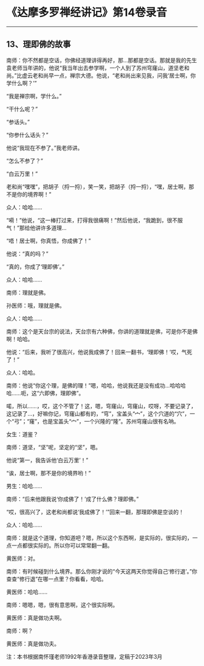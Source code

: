 # 《达摩多罗禅经讲记》第14卷录音

------

## 13、理即佛的故事

南师：你不然都是空话，你佛经道理讲得再好，那…那都是空话。那就是我的先生袁老师当年讲的，他说“我当年出去参学啊，一个人到了苏州穹窿山，道坚老和尚。”比虚云老和尚早一点，禅宗大德。他说，“老和尚出来见我，问我‘居士啊，你学什么啊？’”

“我是禅宗啊，学什么。”

“干什么呢？”

“参话头。”

“你参什么话头？”

他说“我现在不参了。”我老师讲。

“怎么不参了？”

“白云万里！”

老和尚“嘿嘿”，把胡子（捋一捋），笑一笑，把胡子（捋一捋），“嘿，居士啊，那不是你的境界啊！”

众人：哈哈……

“嗬！”他说，“这一棒打过来，打得我很痛啊！”然后他说，“我跪到，很不服气！”那给他讲许多道理…

“唔！居士啊，你真悟，你成佛了！”

他说：“真的吗？”

“真的，你成了‘理即佛’。”

众人：哈哈……

南师：理就是佛。

孙医师：哦，理就是佛。

众人：哈哈……

南师：这个是天台宗的说法，天台宗有六种佛，你讲的道理就是佛，可是你不是佛啊！哈哈。

他说：“后来，我听了很高兴，他说我成佛了！回来一翻书，‘理即佛！’哎，气死了！”

众人：哈哈。

南师：他说“你这个理，是佛的理！”嗯，哈哈，他说我还是没有成功…哈哈哈哈……呃，这“六即佛，理即佛”。

喏，所以……，哎，这个不管了！这，嗯，穹窿山，穹窿山，哎呀，不要记录了，这记录了…，好嘛你记，穹窿山都有的，“穹”，宝盖头“宀”，这个穴道的“穴”，一个“弓”；“窿”，也是宝盖头“宀”，一个兴隆的“隆”。苏州穹窿山很有名呐。

女生：道鉴？

南师：道坚，“坚”呢，坚定的“坚”，嗯。

他说“第一，我告诉他‘白云万里’！”

“诶，居士啊，那不是你的境界哟！”

男生：哈哈……

南师：“后来他跟我说‘你成佛了！’成了什么佛？理即佛。”

“哎，很高兴了，这老和尚都说‘我成佛了！’”回来一翻，那理即佛是空谈的！

众人：哈哈……

南师：就是这个道理，你知道吧？嗯，所以这个东西啊，是实际的，很实际的，一点一点都很实际的。所以你可以常常翻一翻。

黄医师：对。

南师：有时候碰到什么境界。那么你刚才说的“今天这两天你觉得自己‘修行退’。”你查查“修行退”在哪一点里？你看看，哈哈。

黄医师：哈哈……

南师：嗯嗯，嗯，很有意思啊，这个很实际啊。

黄医师：真是做功夫啊。

南师：啊？

黄医师：真是做功夫。

注：本书根据南怀瑾老师1992年香港录音整理，定稿于2023年3月

